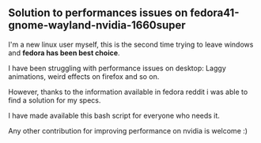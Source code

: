## Solution to performances issues on fedora41-gnome-wayland-nvidia-1660super

I'm a new linux user myself, this is the second time trying to leave windows and **fedora has been best choice**.

I have been struggling with performance issues on desktop: Laggy animations, weird effects on firefox and so on.

However, thanks to the information available in fedora reddit i was able to find a solution for my specs.

I have made available this bash script for everyone who needs it.

Any other contribution for improving performance on nvidia is welcome :)
